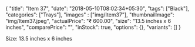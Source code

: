 {
    "title": "Item 37",
    "date": "2018-05-10T08:02:34+05:30",
    "tags": ["Black"],
    "categories": ["Trays"],
    "images" : ["img/Item37"],
    "thumbnailImage": "img/Item37.jpeg",
    "actualPrice": "₹ 600.00",
    "size": "13.5 inches x 6 inches",
    "comparePrice": "",
    "inStock": true,
    "options": {},
    "variants": []
}

Size: 13.5 inches x 6 inches